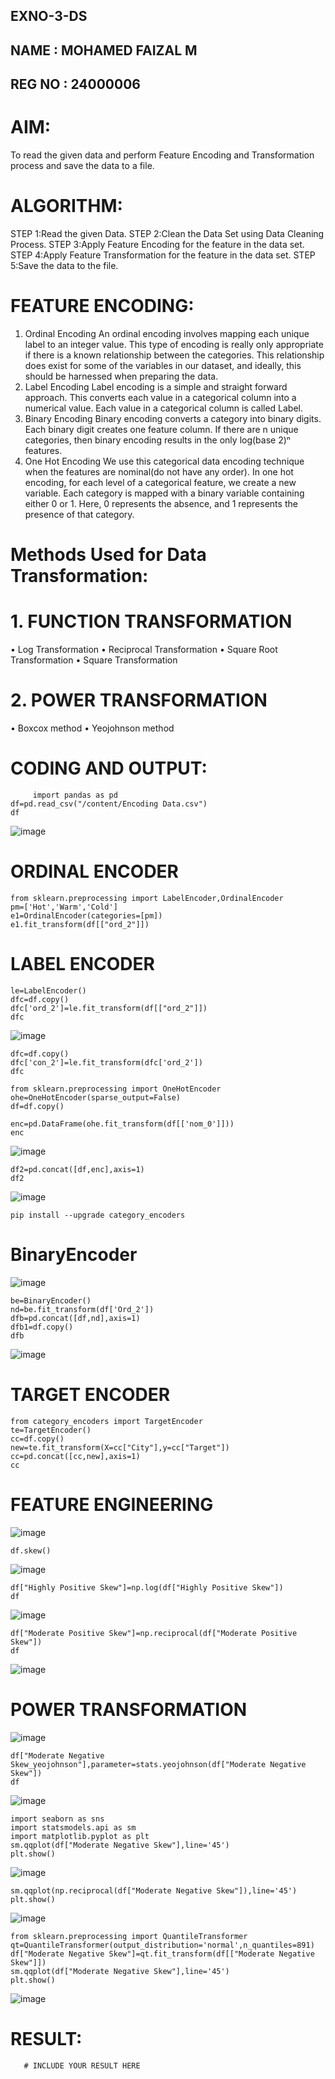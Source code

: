 ## EXNO-3-DS
## NAME : MOHAMED FAIZAL M
## REG NO : 24000006
# AIM:
To read the given data and perform Feature Encoding and Transformation process and save the data to a file.

# ALGORITHM:
STEP 1:Read the given Data.
STEP 2:Clean the Data Set using Data Cleaning Process.
STEP 3:Apply Feature Encoding for the feature in the data set.
STEP 4:Apply Feature Transformation for the feature in the data set.
STEP 5:Save the data to the file.

# FEATURE ENCODING:
1. Ordinal Encoding
An ordinal encoding involves mapping each unique label to an integer value. This type of encoding is really only appropriate if there is a known relationship between the categories. This relationship does exist for some of the variables in our dataset, and ideally, this should be harnessed when preparing the data.
2. Label Encoding
Label encoding is a simple and straight forward approach. This converts each value in a categorical column into a numerical value. Each value in a categorical column is called Label.
3. Binary Encoding
Binary encoding converts a category into binary digits. Each binary digit creates one feature column. If there are n unique categories, then binary encoding results in the only log(base 2)ⁿ features.
4. One Hot Encoding
We use this categorical data encoding technique when the features are nominal(do not have any order). In one hot encoding, for each level of a categorical feature, we create a new variable. Each category is mapped with a binary variable containing either 0 or 1. Here, 0 represents the absence, and 1 represents the presence of that category.

# Methods Used for Data Transformation:
  # 1. FUNCTION TRANSFORMATION
• Log Transformation
• Reciprocal Transformation
• Square Root Transformation
• Square Transformation
  # 2. POWER TRANSFORMATION
• Boxcox method
• Yeojohnson method

# CODING AND OUTPUT:
  ```
       import pandas as pd
df=pd.read_csv("/content/Encoding Data.csv")
df
```
![image](https://github.com/user-attachments/assets/e07e69c5-2e11-467e-b9e2-9ce889d68f9e)
# ORDINAL ENCODER
```
from sklearn.preprocessing import LabelEncoder,OrdinalEncoder
pm=['Hot','Warm','Cold']
e1=OrdinalEncoder(categories=[pm])
e1.fit_transform(df[["ord_2"]])

```
# LABEL ENCODER

```
le=LabelEncoder()
dfc=df.copy()
dfc['ord_2']=le.fit_transform(df[["ord_2"]])
dfc
```
![image](https://github.com/user-attachments/assets/19232ab2-535d-4e05-a5e4-a5c569f6ba68)
```
dfc=df.copy()
dfc['con_2']=le.fit_transform(dfc['ord_2'])
dfc
```
```
from sklearn.preprocessing import OneHotEncoder
ohe=OneHotEncoder(sparse_output=False)
df=df.copy()

enc=pd.DataFrame(ohe.fit_transform(df[['nom_0']]))
enc
```
![image](https://github.com/user-attachments/assets/6a606a27-83ca-4a7b-9ff9-fae20fd5fbd5)
```
df2=pd.concat([df,enc],axis=1)
df2
```
![image](https://github.com/user-attachments/assets/b81c30c5-3d05-41be-bd9f-742528adfd96)
```
pip install --upgrade category_encoders

```
# BinaryEncoder
![image](https://github.com/user-attachments/assets/d02d7da8-1574-46e8-8493-f60a86e42c48)
```
be=BinaryEncoder()
nd=be.fit_transform(df['Ord_2'])
dfb=pd.concat([df,nd],axis=1)
dfb1=df.copy()
dfb
```
![image](https://github.com/user-attachments/assets/522856cb-c7dc-45bf-a8d8-ab427ade90cc)
# TARGET ENCODER
```
from category_encoders import TargetEncoder
te=TargetEncoder()
cc=df.copy()
new=te.fit_transform(X=cc["City"],y=cc["Target"])
cc=pd.concat([cc,new],axis=1)
cc
```
# FEATURE ENGINEERING
![image](https://github.com/user-attachments/assets/ab4ae06b-baa4-4b16-afba-f089d4f08e7c)
```
df.skew()
```
![image](https://github.com/user-attachments/assets/39cde9a8-7420-420c-8ff5-c0795f4d4ef1)
```
df["Highly Positive Skew"]=np.log(df["Highly Positive Skew"])
df
```

![image](https://github.com/user-attachments/assets/b60192be-0340-418c-9204-8562ad4af32d)

```
df["Moderate Positive Skew"]=np.reciprocal(df["Moderate Positive Skew"])
df
```
![image](https://github.com/user-attachments/assets/4fe9979b-40c8-469b-8654-4c3f87bd9fe0)
# POWER TRANSFORMATION
![image](https://github.com/user-attachments/assets/da6514a4-06fe-4770-a9b4-c5f19e278c26)
```
df["Moderate Negative Skew_yeojohnson"],parameter=stats.yeojohnson(df["Moderate Negative Skew"])
df
```
![image](https://github.com/user-attachments/assets/c1ed44ba-0255-478f-a084-a3579f213557)
```
import seaborn as sns
import statsmodels.api as sm
import matplotlib.pyplot as plt
sm.qqplot(df["Moderate Negative Skew"],line='45')
plt.show()
```
![image](https://github.com/user-attachments/assets/01937ee9-2bda-4b79-b502-0128b30ac2d6)
```
sm.qqplot(np.reciprocal(df["Moderate Negative Skew"]),line='45')
plt.show()
```
![image](https://github.com/user-attachments/assets/1521738c-c23e-4e2a-812b-160ee14cb88e)
```
from sklearn.preprocessing import QuantileTransformer
qt=QuantileTransformer(output_distribution='normal',n_quantiles=891)
df["Moderate Negative Skew"]=qt.fit_transform(df[["Moderate Negative Skew"]])
sm.qqplot(df["Moderate Negative Skew"],line='45')
plt.show()
```
![image](https://github.com/user-attachments/assets/44ff017e-8a7c-4f72-8ccc-633dcd6802c2)

# RESULT:
       # INCLUDE YOUR RESULT HERE

       
